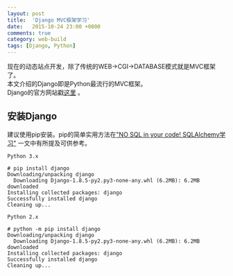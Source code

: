 ```yaml
---
layout: post
title:  'Django MVC框架学习'
date:   2015-10-24 23:00 +0800
comments: true
category: web-build
tags: [Django, Python]
---
```


现在的动态站点开发，除了传统的WEB->CGI->DATABASE模式就是MVC框架了。   
本文介绍的Django即是Python最流行的MVC框架。  
Django的官方网站戳[这里](https://www.djangoproject.com/) 。

## 安装Django

建议使用pip安装。pip的简单实用方法在["NO SQL in your code! SQLAlchemy学习"](http://www.arthurmao.me/2015/10/sqlalchemy-intro/) 一文中有所提及可供参考。

```
Python 3.x

# pip install django
Downloading/unpacking django
  Downloading Django-1.8.5-py2.py3-none-any.whl (6.2MB): 6.2MB downloaded
Installing collected packages: django
Successfully installed django
Cleaning up...

Python 2.x

# python -m pip install django
Downloading/unpacking django
  Downloading Django-1.8.5-py2.py3-none-any.whl (6.2MB): 6.2MB downloaded
Installing collected packages: django
Successfully installed django
Cleaning up...
```
